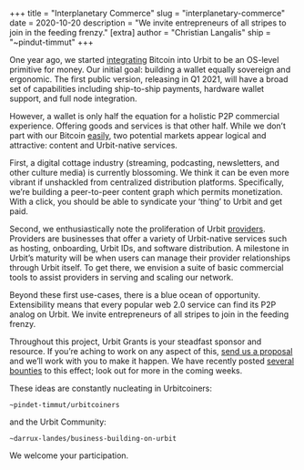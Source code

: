 +++
title = "Interplanetary Commerce"
slug = "interplanetary-commerce"
date = 2020-10-20
description = "We invite entrepreneurs of all stripes to join in the feeding frenzy."
[extra]
author = "Christian Langalis"
ship = "~pindut-timmut"
+++

One year ago, we started [integrating](https://urbit.org/blog/urbit-and-bitcoin/) Bitcoin into Urbit to be an OS-level primitive for money. Our initial goal: building a wallet equally sovereign and ergonomic. The first public version, releasing in Q1 2021, will have a broad set of capabilities including ship-to-ship payments, hardware wallet support, and full node integration. 

However, a wallet is only half the equation for a holistic P2P commercial experience. Offering goods and services is that other half. While we don’t part with our Bitcoin [easily](https://nakamotoinstitute.org/mempool/everyones-a-scammer/), two potential markets appear logical and attractive: content and Urbit-native services. 

First, a digital cottage industry (streaming, podcasting, newsletters, and other culture media) is currently blossoming. We think it can be even more vibrant if unshackled from centralized distribution platforms. Specifically, we’re building a peer-to-peer content graph which permits monetization. With a click, you should be able to syndicate your ‘thing’ to Urbit and get paid. 

Second, we enthusiastically note the proliferation of Urbit [providers](https://urbit.org/blog/providers/). Providers are businesses that offer a variety of Urbit-native services such as hosting, onboarding, Urbit IDs, and software distribution. A milestone in Urbit’s maturity will be when users can manage their provider relationships through Urbit itself. To get there, we envision a suite of basic commercial tools to assist providers in serving and scaling our network. 

Beyond these first use-cases, there is a blue ocean of opportunity. Extensibility means that every popular web 2.0 service can find its P2P analog on Urbit. We invite entrepreneurs of all stripes to join in the feeding frenzy. 

Throughout this project, Urbit Grants is your steadfast sponsor and resource. If you’re aching to work on any aspect of this, [send us a proposal](https://grants.urbit.org/create) and we’ll work with you to make it happen. We have recently posted [several](https://grants.urbit.org/bounties/2056919898-bitcoin-full-node-provider-and-wallet) [bounties](https://grants.urbit.org/bounties/794126751-bitcoin-key-derivation) to this effect; look out for more in the coming weeks.

These ideas are constantly nucleating in Urbitcoiners: 

`~pindet-timmut/urbitcoiners`

and the Urbit Community:

`~darrux-landes/business-building-on-urbit`

We welcome your participation.
